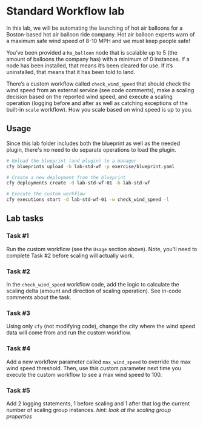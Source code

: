 # Standard Workflow lab

In this lab, we will be automating the launching of hot air balloons for a Boston-based hot air balloon ride company. Hot air balloon experts warn of a maximum safe wind speed of 8-10 MPH and we must keep people safe!

You’ve been provided a `ha_balloon` node that is scalable up to 5 (the amount of balloons the company has) with a minimum of 0 instances. If a node has been installed, that means it’s been cleared for use. If it’s uninstalled, that means that it has been told to land.

There’s a custom workflow called `check_wind_speed` that should check the wind speed from an external service (see code comments), make a scaling decision based on the reported wind speed, and execute a scaling operation (logging before and after as well as catching exceptions of the built-in `scale` workflow). How you scale based on wind speed is up to you.


## Usage

Since this lab folder includes both the blueprint as well as the needed plugin, there's no need to do separate operations to load the plugin.

```bash
# Upload the blueprint (and plugin) to a manager
cfy blueprints upload -b lab-std-wf -p exercise/blueprint.yaml

# Create a new deployment from the blueprint
cfy deployments create -d lab-std-wf-01 -b lab-std-wf

# Execute the custom workflow
cfy executions start -d lab-std-wf-01 -w check_wind_speed -l
```


## Lab tasks


### Task \#1

Run the custom workflow (see the `Usage` section above). Note, you'll need to complete Task \#2 before scaling will actually work.

### Task \#2

In the `check_wind_speed` workflow code, add the logic to calculate the scaling delta (amount and direction of scaling operation). See in-code comments about the task.

### Task \#3

Using only `cfy` (not modifying code), change the city where the wind speed data will come from and run the custom workflow.

### Task \#4

Add a new workflow parameter called `max_wind_speed` to override the max wind speed threshold. Then, use this custom parameter next time you execute the custom workflow to see a max wind speed to 100.

### Task \#5

Add 2 logging statements, 1 before scaling and 1 after that log the current number of scaling
group instances. *hint: look at the scaling group properties*
